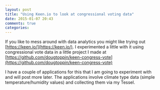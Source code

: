 ```yaml
---
layout: post
title: "Using Keen.io to look at congressional voting data"
date: 2015-01-07 20:43
comments: true
categories: 
---
```

If you like to mess around with data analytics you might like trying out [https://keen.io/](https://keen.io/).
I experimented a little with it using congressional vote data in a little project I made at [https://github.com/dougtoppin/keen-congress-vote](https://github.com/dougtoppin/keen-congress-vote)

I have a couple of applications for this that I am going to experiment with and will post more later.
The applications involve climate type data (simple temperature/humidity values) and collecting them via my Tessel.
